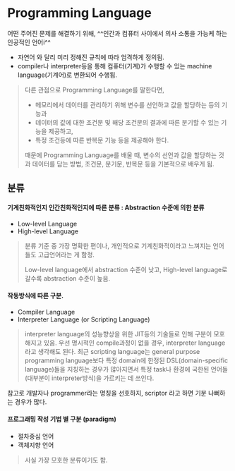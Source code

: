 # Programming Language

어떤 주어진 문제를 해결하기 위해, ^^인간과 컴퓨터 사이에서 의사 소통을 가능케 하는 인공적인 언어i^^

* 자연어 와 달리 미리 정해진 규칙에 따라 엄격하게 정의됨.
* compiler나 interpreter등을 통해 컴퓨터(기계)가 수행할 수 있는 machine language(기계어)로 변환되어 수행됨.

> 다른 관점으로 Programming Language를 말한다면,  
> 
> * 메모리에서 데이터를 관리하기 위해 변수를 선언하고 값을 할당하는 등의 기능과  
> * 데이터의 값에 대한 조건문 및 해당 조건문의 결과에 따른 분기할 수 있는 기능을 제공하고,  
> * 특정 조건등에 따른 반복문 기능 등을 제공해야 한다.  
>
> 때문에 Programming Language를 배울 때, 변수의 선언과 값을 할당하는 것과 데이터를 담는 방법, 조건문, 분기문, 반복문 등을 기본적으로 배우게 됨.

## 분류

#### 기계친화적인지 인간친화적인지에 따른 분류 : Abstraction 수준에 의한 분류

* Low-level Language
* High-level Language

> 분류 기준 중 가장 명확한 편이나, 개인적으로 기계친화적이라고 느껴지는 언어들도 고급언어라는 게 함정.
>
> Low-level language에서 abstraction 수준이 낮고, High-level language로 갈수록 abstraction 수준이 높음.

#### 작동방식에 따른 구분.

* Compiler Language 
* Interpreter Language (or Scripting Language)

> interpreter language의 성능향상을 위한 JIT등의 기술들로 인해 구분이 모호해지고 있음. 우선 명시적인 compile과정이 없을 경우, interpreter language라고 생각해도 된다. 
> 최근 scripting language는 general purpose programming language보다 특정 domain에 한정된 DSL(domain-specific language)들을 지칭하는 경우가 많아지면서 특정 task나 환경에 국한된 언어들(대부분이 interpreter방식)을 가르키는 데 쓰인다.

참고로 개발자나 programmer라는 명칭을 선호하지, scriptor 라고 하면 기분 나뻐하는 경우가 많다.


#### 프로그래밍 작성 기법 별 구분 (paradigm)

* 절차중심 언어
* 객체지향 언어

> 사실 가장 모호한 분류이기도 함.